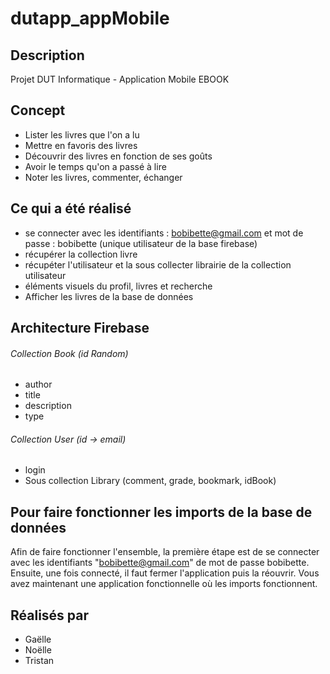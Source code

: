 # dutapp_appMobile
## Description
Projet DUT Informatique - Application Mobile EBOOK

## Concept
* Lister les livres que l'on a lu
* Mettre en favoris des livres
* Découvrir des livres en fonction de ses goûts
* Avoir le temps qu'on a passé à lire
* Noter les livres, commenter, échanger
## Ce qui a été réalisé 
* se connecter avec les identifiants : bobibette@gmail.com et mot de passe : bobibette (unique utilisateur de la base firebase)
* récupérer la collection livre 
* récupéter l'utilisateur et la sous collecter librairie de la collection utilisateur 
* éléments visuels du profil, livres et recherche
* Afficher les livres de la base de données

## Architecture Firebase 
###### Collection Book (id Random)
* author
* title
* description
* type
###### Collection User (id -> email) 
* login
* Sous collection Library (comment, grade, bookmark, idBook)


## Pour faire fonctionner les imports de la base de données
Afin de faire fonctionner l'ensemble, la première étape est de se connecter avec les identifiants "bobibette@gmail.com" de mot de passe bobibette. 
Ensuite, une fois connecté, il faut fermer l'application puis la réouvrir. Vous avez maintenant une application fonctionnelle où les imports fonctionnent.

## Réalisés par
* Gaëlle
* Noëlle
* Tristan 
